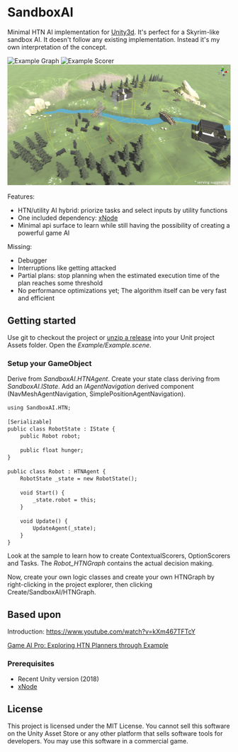 # SandboxAI
Minimal HTN AI implementation for [Unity3d](https://unity3d.com). It's perfect for a Skyrim-like sandbox AI. It doesn't follow any existing implementation. Instead it's
my own interpretation of the concept. 

![Example Graph](Docs/ExampleGraph.jpg)
![Example Scorer](Docs/ExampleScorer.jpg)
![Example Scorer](Docs/ServingSuggestion.png)

Features:
- HTN/utility AI hybrid: priorize tasks and select inputs by utility functions
- One included dependency: [xNode](https://github.com/Siccity/xNode)
- Minimal api surface to learn while still having the possibility of creating a powerful game AI

Missing:
- Debugger
- Interruptions like getting attacked
- Partial plans: stop planning when the estimated execution time of the plan reaches some threshold
- No performance optimizations yet; The algorithm itself can be very fast and efficient

## Getting started
Use git to checkout the project or [unzip a release](https://github.com/SirPolly/SandboxAI/releases) into your Unit project Assets folder. Open the *Example/Example.scene*.

### Setup your GameObject
Derive from *SandboxAI.HTNAgent*. Create your state class deriving from *SandboxAI.IState*. 
Add an *IAgentNavigation* derived component (NavMeshAgentNavigation, SimplePositionAgentNavigation).

```CSharp
using SandboxAI.HTN;

[Serializable]
public class RobotState : IState {
	public Robot robot;

	public float hunger;
}

public class Robot : HTNAgent {
	RobotState _state = new RobotState();

	void Start() {
		_state.robot = this;
    }

	void Update() {
		UpdateAgent(_state);
	}
}
```

Look at the sample to learn how to create ContextualScorers, OptionScorers and Tasks. The *Robot_HTNGraph* contains the actual decision making.

Now, create your own logic classes and create your own HTNGraph by right-clicking in the project explorer, then clicking Create/SandboxAI/HTNGraph.

## Based upon
Introduction: https://www.youtube.com/watch?v=kXm467TFTcY

[Game AI Pro: Exploring HTN Planners through Example](http://www.gameaipro.com/GameAIPro/GameAIPro_Chapter12_Exploring_HTN_Planners_through_Example.pdf)

### Prerequisites
- Recent Unity version (2018)
- [xNode](https://github.com/Siccity/xNode)

## License
This project is licensed under the MIT License. You cannot sell this software on the Unity Asset Store or any other platform that sells software tools for developers. You may use this software in a commercial game.
